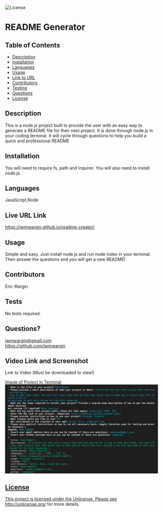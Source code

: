 
  ![License](https://img.shields.io/badge/license-Unlicense-blue.svg)
  # README Generator
  ## Table of Contents
  * [Description](#description)
  * [Installation](#installation)
  * [Languages](#languages)
  * [Usage](#usage)
  * [Link to URL](#live-url-link)
  * [Contributors](#contributors)
  * [Testing](#tests)
  * [Questions](#questions)
  * [License](#license)
  

  ## Description
  This is a node.js project built to provide the user with an easy way to generate a README file for their next project.  It is done through node.js in your coding terminal. It will cycle through questions to help you build a quick and professional README
  ## Installation
  You will need to require fs, path and inquirer.  You will also need to install node.js.
  ## Languages
   JavaScript,Node
  ## Live URL Link
  https://iwmwargin.github.io/readme-creator/
  ## Usage
  Simple and easy.  Just install node.js and run node index in your terminal.  Then answer the questions and you will get a new README!
  ## Contributors
  Eric Wargin
  ## Tests
  No tests required.
  ## Questions? 
  iwmwargin@gmail.com
  <br>
  https://github.com/iwmwargin
  ## Video Link and Screenshot
  Link to Video (Must be downloaded to view!)
  <a href="https://github.com/iwmwargin/readme-creator/blob/main/assets/README%20Walkthrough/Video.mp4" target="_blank">

  Image of Project in Terminal
  <img src="https://github.com/iwmwargin/readme-creator/blob/main/assets/Terminal.png">
  ## License
  This project is licensed under the Unlicense. Please see http://unlicense.org/ for more details.  
